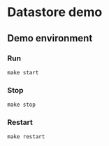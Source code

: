 # Datastore demo

## Demo environment
### Run
```make start```

### Stop
```make stop```

### Restart
```make restart```


